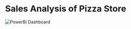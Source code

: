 # Sales Analysis of Pizza Store
![PowerBi Dashboard](https://user-images.githubusercontent.com/29155787/208714258-99e90731-3cae-4c08-a9db-752a717db9c2.jpeg)
